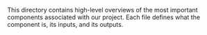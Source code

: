 This directory contains high-level overviews of the most important components associated with our project. Each file defines what the component is, its inputs, and its outputs.
